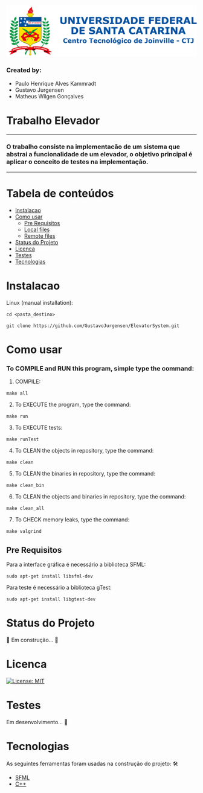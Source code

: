 ![Logo UFSC](/Imagens/brasao_CTJ.png)

### Created by:
- Paulo Henrique Alves Kammradt
- Gustavo Jurgensen
- Matheus Wilgen Gonçalves

# Trabalho Elevador
---
### O trabalho consiste na implementacão de um sistema que abstrai a funcionalidade de um elevador, o objetivo principal é aplicar o conceito de testes na implementação.
---

Tabela de conteúdos
===================
<!--ts-->
   * [Instalacao](#instalacao)
   * [Como usar](#como-usar)
      * [Pre Requisitos](#pre-requisitos)
      * [Local files](#local-files)
      * [Remote files](#remote-files)
   * [Status do Projeto](#status-do-projeto)
   * [Licenca](#licenca)
   * [Testes](#testes)
   * [Tecnologias](#tecnologias)
<!--te-->

Instalacao
==========

Linux (manual installation):

```
cd <pasta_destino>
```
```
git clone https://github.com/GustavoJurgensen/ElevatorSystem.git
```

Como usar
=========

### To COMPILE and RUN this program, simple type the command:
1. COMPILE:
```
make all
```
2. To EXECUTE the program, type the command:
```
make run
```
3. To EXECUTE tests:
```
make runTest
```
4. To CLEAN the objects in repository, type the command:
```
make clean
```
5. To CLEAN the binaries in repository, type the command:
```
make clean_bin
```
6. To CLEAN the objects and binaries in repository, type the command:
```
make clean_all
```
7. To CHECK memory leaks, type the command:
```
make valgrind
```


Pre Requisitos
--------------

Para a interface gráfica é necessário a biblioteca SFML:

```
sudo apt-get install libsfml-dev
```

Para teste é necessário a biblioteca gTest:

```
sudo apt-get install libgtest-dev
```

Status do Projeto
=================

🚀 Em construção...  🚧

Licenca
=======

[![License: MIT](https://img.shields.io/badge/License-MIT-yellow.svg)](https://opensource.org/licenses/MIT)

Testes
======

Em desenvolvimento... 🚧

Tecnologias
===========

As seguintes ferramentas foram usadas na construção do projeto:
🛠 
- [SFML](https://www.sfml-dev.org/index.php)
- [C++](https://isocpp.org/std/the-standard)
